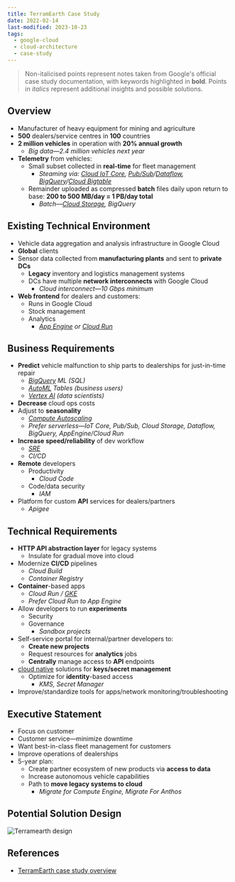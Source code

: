 ```yaml
---
title: TerramEarth Case Study
date: 2022-02-14
last-modified: 2023-10-23
tags:
  - google-cloud
  - cloud-architecture
  - case-study
---
```


> Non-italicised points represent notes taken from Google's official case study documentation, with keywords highlighted in **bold**.
> Points in *italics* represent additional insights and possible solutions.

## Overview

- Manufacturer of heavy equipment for mining and agriculture
- **500** dealers/service centres in **100** countries
- **2 million vehicles** in operation with **20% annual growth**
	- *Big data—2.4 million vehicles next year*
- **Telemetry** from vehicles:
	- Small subset collected in **real-time** for fleet management
		- *Steaming via: [Cloud IoT Core](notes/Cloud%20IoT%20Core.md), [Pub/Sub](notes/Pub%20Sub.md)/[Dataflow](notes/Dataflow.md), [BigQuery](notes/BigQuery.md)/[Cloud Bigtable](notes/Cloud%20Bigtable.md)*
	- Remainder uploaded as compressed **batch** files daily upon return to base: **200 to 500 MB/day = 1 PB/day total**
		- *Batch—[Cloud Storage](notes/Cloud%20Storage.md), BigQuery*

## Existing Technical Environment

- Vehicle data aggregation and analysis infrastructure in Google Cloud
- **Global** clients
- Sensor data collected from **manufacturing plants** and sent to **private DCs**
	- **Legacy** inventory and logistics management systems
	- DCs have multiple **network interconnects** with Google Cloud
		- *Cloud interconnect—10 Gbps minimum*
- **Web frontend** for dealers and customers:
	- Runs in Google Cloud
	- Stock management
	- Analytics
		- *[App Engine](notes/App%20Engine.md) or [Cloud Run](notes/Cloud%20Run.md)*

## Business Requirements

- **Predict** vehicle malfunction to ship parts to dealerships for just-in-time repair
	- *[BigQuery](notes/BigQuery.md) ML (SQL)*
	- *[AutoML](notes/AutoML.md) Tables (business users)*
	- *[Vertex AI](notes/moc/Vertex%20AI.md) (data scientists)*
- **Decrease** cloud ops costs
- Adjust to **seasonality**
	- *[Compute Autoscaling](notes/Google%20Cloud%20Compute%20Autoscaling.md)*
	- *Prefer serverless—IoT Core, Pub/Sub, Cloud Storage, Dataflow, BigQuery, AppEngine/Cloud Run*
- **Increase speed/reliability** of dev workflow
	- *[SRE](notes/moc/Site%20Reliability%20Engineering%20(SRE).md)*
	- *CI/CD*
- **Remote** developers
	- Productivity
		- *Cloud Code*
	- Code/data security
		- *IAM*
- Platform for custom **API** services for dealers/partners
	- *Apigee*

## Technical Requirements

- **HTTP API abstraction layer** for legacy systems
	- Insulate for gradual move into cloud
- Modernize **CI/CD** pipelines
	- *Cloud Build*
	- *Container Registry*
- **Container**-based apps
	- *Cloud Run / [GKE](notes/Kubernetes%20Engine%20(GKE).md)*
	- *Prefer Cloud Run to App Engine*
- Allow developers to run **experiments**
	- Security
	- Governance
		- *Sandbox projects*
- Self-service portal for internal/partner developers to:
	- **Create new projects**
	- Request resources for **analytics** jobs
	- **Centrally** manage access to **API** endpoints
- [cloud native](notes/The%20Path%20to%20Cloud%20Native.md) solutions for **keys/secret management**
	- Optimize for **identity**-based access
		- *KMS, Secret Manager*
- Improve/standardize tools for apps/network monitoring/troubleshooting

## Executive Statement

- Focus on customer
- Customer service—minimize downtime
- Want best-in-class fleet management for customers
- Improve operations of dealerships
- 5-year plan:
	- Create partner ecosystem of new products via **access to data**
	- Increase autonomous vehicle capabilities
	- Path to **move legacy systems to cloud**
		- *Migrate for Compute Engine, Migrate For Anthos*

## Potential Solution Design

![Terramearth design](files/terramearth_design.svg)

## References

- [TerramEarth case study overview](https://services.google.com/fh/files/blogs/master_case_study_terramearth.pdf)
